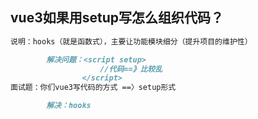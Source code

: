 ## vue3如果用setup写怎么组织代码？

```markdown
说明：hooks（就是函数式），主要让功能模块细分（提升项目的维护性）

		解决问题：<script setup>
					//代码==》比较乱
				</script>
面试题：你们vue3写代码的方式 ==〉setup形式

		解决：hooks

```

 